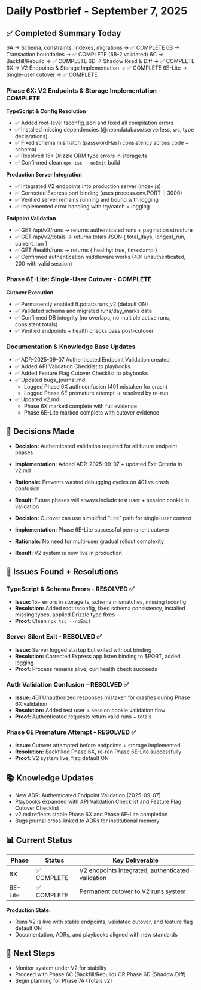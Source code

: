 # Daily Postbrief - September 7, 2025

## ✅ Completed Summary Today

6A → Schema, constraints, indexes, migrations → ✅ COMPLETE
6B → Transaction boundaries → ✅ COMPLETE (6B-2 validated)
6C → Backfill/Rebuild → ✅ COMPLETE
6D → Shadow Read & Diff → ✅ COMPLETE
6X → V2 Endpoints & Storage Implementation → ✅ COMPLETE
6E-Lite → Single-user cutover → ✅ COMPLETE

### Phase 6X: V2 Endpoints & Storage Implementation - COMPLETE
**TypeScript & Config Resolution**
- ✅ Added root-level tsconfig.json and fixed all compilation errors
- ✅ Installed missing dependencies (@neondatabase/serverless, ws, type declarations)
- ✅ Fixed schema mismatch (passwordHash consistency across code + schema)
- ✅ Resolved 15+ Drizzle ORM type errors in storage.ts
- ✅ Confirmed clean `npx tsc --noEmit` build

**Production Server Integration**
- ✅ Integrated V2 endpoints into production server (index.js)
- ✅ Corrected Express port binding (uses process.env.PORT || 3000)
- ✅ Verified server remains running and bound with logging
- ✅ Implemented error handling with try/catch + logging

**Endpoint Validation**
- ✅ GET /api/v2/runs → returns authenticated runs + pagination structure
- ✅ GET /api/v2/totals → returns totals JSON { total_days, longest_run, current_run }
- ✅ GET /health/runs → returns { healthy: true, timestamp }
- ✅ Confirmed authentication middleware works (401 unauthenticated, 200 with valid session)

### Phase 6E-Lite: Single-User Cutover - COMPLETE
**Cutover Execution**
- ✅ Permanently enabled ff.potato.runs_v2 (default ON)
- ✅ Validated schema and migrated runs/day_marks data
- ✅ Confirmed DB integrity (no overlaps, no multiple active runs, consistent totals)
- ✅ Verified endpoints + health checks pass post-cutover

### Documentation & Knowledge Base Updates
- ✅ ADR-2025-09-07 Authenticated Endpoint Validation created
- ✅ Added API Validation Checklist to playbooks
- ✅ Added Feature Flag Cutover Checklist to playbooks
- ✅ Updated bugs_journal.md:
  - Logged Phase 6X auth confusion (401 mistaken for crash)
  - Logged Phase 6E premature attempt → resolved by re-run
- ✅ Updated v2.md:
  - Phase 6X marked complete with full evidence
  - Phase 6E-Lite marked complete with cutover evidence

## 🧠 Decisions Made
- **Decision:** Authenticated validation required for all future endpoint phases  
- **Implementation:** Added ADR-2025-09-07 + updated Exit Criteria in v2.md  
- **Rationale:** Prevents wasted debugging cycles on 401 vs crash confusion  
- **Result:** Future phases will always include test user + session cookie in validation

- **Decision:** Cutover can use simplified "Lite" path for single-user context  
- **Implementation:** Phase 6E-Lite successful permanent cutover  
- **Rationale:** No need for multi-user gradual rollout complexity  
- **Result:** V2 system is now live in production

## 🐛 Issues Found + Resolutions
### TypeScript & Schema Errors - RESOLVED ✅
- **Issue:** 15+ errors in storage.ts, schema mismatches, missing tsconfig  
- **Resolution:** Added root tsconfig, fixed schema consistency, installed missing types, applied Drizzle type fixes  
- **Proof:** Clean `npx tsc --noEmit`

### Server Silent Exit - RESOLVED ✅
- **Issue:** Server logged startup but exited without binding  
- **Resolution:** Corrected Express app.listen binding to $PORT, added logging  
- **Proof:** Process remains alive, curl health check succeeds

### Auth Validation Confusion - RESOLVED ✅
- **Issue:** 401 Unauthorized responses mistaken for crashes during Phase 6X validation  
- **Resolution:** Added test user + session cookie validation flow  
- **Proof:** Authenticated requests return valid runs + totals

### Phase 6E Premature Attempt - RESOLVED ✅
- **Issue:** Cutover attempted before endpoints + storage implemented  
- **Resolution:** Backfilled Phase 6X, re-ran Phase 6E-Lite successfully  
- **Proof:** V2 system live, flag default ON

## 📚 Knowledge Updates
- New ADR: Authenticated Endpoint Validation (2025-09-07)
- Playbooks expanded with API Validation Checklist and Feature Flag Cutover Checklist
- v2.md reflects stable Phase 6X and Phase 6E-Lite completion
- Bugs journal cross-linked to ADRs for institutional memory

## 📊 Current Status
| **Phase** | **Status** | **Key Deliverable** |
|-----------|------------|----------------------|
| 6X | ✅ COMPLETE | V2 endpoints integrated, authenticated validation |
| 6E-Lite | ✅ COMPLETE | Permanent cutover to V2 runs system |

**Production State:**  
- Runs V2 is live with stable endpoints, validated cutover, and feature flag default ON  
- Documentation, ADRs, and playbooks aligned with new standards

## 🚀 Next Steps
- Monitor system under V2 for stability
- Proceed with Phase 6C (Backfill/Rebuild) OR Phase 6D (Shadow Diff)
- Begin planning for Phase 7A (Totals v2)